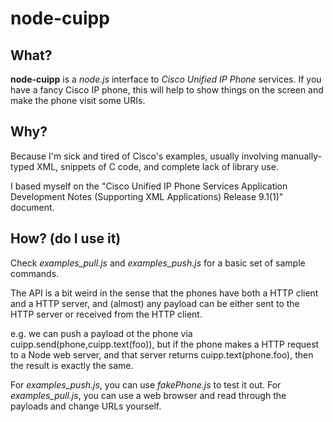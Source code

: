 node-cuipp
===============


What?
------------

**node-cuipp** is a *node.js* interface to *Cisco Unified IP Phone* services. If you have a fancy Cisco IP phone, this will help to show things on the screen and make the phone visit some URIs.


Why?
----------

Because I'm sick and tired of Cisco's examples, usually involving manually-typed XML, snippets of C code, and complete lack of library use.

I based myself on the "Cisco Unified IP Phone Services Application Development Notes (Supporting XML Applications) Release 9.1(1)" document.



How? (do I use it)
---------------------

Check *examples_pull.js* and *examples_push.js* for a basic set of sample commands.

The API is a bit weird in the sense that the phones have both a HTTP client and a HTTP server, and (almost) any payload can be either sent to the HTTP server or received from the HTTP client.

e.g. we can push a payload ot the phone via cuipp.send(phone,cuipp.text(foo)), but if the phone makes a HTTP request to a Node web server, and that server returns cuipp.text(phone.foo), then the result is exactly the same.

For *examples_push.js*, you can use *fakePhone.js* to test it out. For *examples_pull.js*, you can use a web browser and read through the payloads and change URLs yourself.



